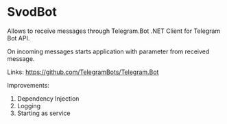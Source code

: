 # SvodBot
Allows to receive messages through Telegram.Bot .NET Client for Telegram Bot API.

On incoming messages starts application with parameter from received message.

Links:
https://github.com/TelegramBots/Telegram.Bot

Improvements:
1. Dependency Injection
2. Logging
3. Starting as service